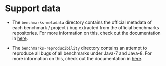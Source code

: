 # Support data

* The `benchmarks-metadata` directory contains the official metadata of each
benchmark / project / bug extracted from the official benchmarks repositories.
For more information on this, check out the documentation in
[here](benchmarks-metadata/README.md).

* The `benchmarks-reproducibility` directory contains an attempt to reproduce
all bugs of all benchmarks under Java-7 and Java-8. For more information on
this, check out the documentation in
[here](benchmarks-reproducibility/README.md).
